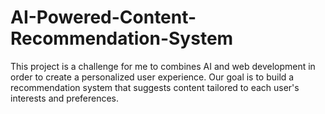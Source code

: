 # AI-Powered-Content-Recommendation-System
This project is a challenge for me to combines AI and web development in order to create a personalized user experience. Our goal is to build a recommendation system that suggests content tailored to each user's interests and preferences.
